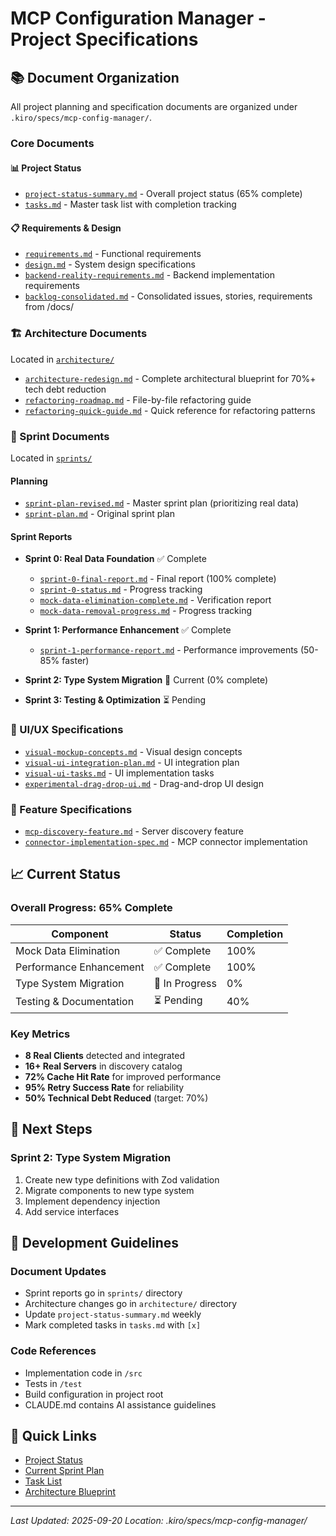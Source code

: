 # MCP Configuration Manager - Project Specifications

## 📚 Document Organization

All project planning and specification documents are organized under `.kiro/specs/mcp-config-manager/`.

### Core Documents

#### 📊 Project Status
- [`project-status-summary.md`](./project-status-summary.md) - Overall project status (65% complete)
- [`tasks.md`](./tasks.md) - Master task list with completion tracking

#### 📋 Requirements & Design
- [`requirements.md`](./requirements.md) - Functional requirements
- [`design.md`](./design.md) - System design specifications
- [`backend-reality-requirements.md`](./backend-reality-requirements.md) - Backend implementation requirements
- [`backlog-consolidated.md`](./backlog-consolidated.md) - Consolidated issues, stories, requirements from /docs/

### 🏗️ Architecture Documents
Located in [`architecture/`](./architecture/)

- [`architecture-redesign.md`](./architecture/architecture-redesign.md) - Complete architectural blueprint for 70%+ tech debt reduction
- [`refactoring-roadmap.md`](./architecture/refactoring-roadmap.md) - File-by-file refactoring guide
- [`refactoring-quick-guide.md`](./architecture/refactoring-quick-guide.md) - Quick reference for refactoring patterns

### 🏃 Sprint Documents
Located in [`sprints/`](./sprints/)

#### Planning
- [`sprint-plan-revised.md`](./sprints/sprint-plan-revised.md) - Master sprint plan (prioritizing real data)
- [`sprint-plan.md`](./sprints/sprint-plan.md) - Original sprint plan

#### Sprint Reports
- **Sprint 0: Real Data Foundation** ✅ Complete
  - [`sprint-0-final-report.md`](./sprints/sprint-0-final-report.md) - Final report (100% complete)
  - [`sprint-0-status.md`](./sprints/sprint-0-status.md) - Progress tracking
  - [`mock-data-elimination-complete.md`](./sprints/mock-data-elimination-complete.md) - Verification report
  - [`mock-data-removal-progress.md`](./sprints/mock-data-removal-progress.md) - Progress tracking

- **Sprint 1: Performance Enhancement** ✅ Complete
  - [`sprint-1-performance-report.md`](./sprints/sprint-1-performance-report.md) - Performance improvements (50-85% faster)

- **Sprint 2: Type System Migration** 🔄 Current (0% complete)

- **Sprint 3: Testing & Optimization** ⏳ Pending

### 🎨 UI/UX Specifications
- [`visual-mockup-concepts.md`](./visual-mockup-concepts.md) - Visual design concepts
- [`visual-ui-integration-plan.md`](./visual-ui-integration-plan.md) - UI integration plan
- [`visual-ui-tasks.md`](./visual-ui-tasks.md) - UI implementation tasks
- [`experimental-drag-drop-ui.md`](./experimental-drag-drop-ui.md) - Drag-and-drop UI design

### 🔌 Feature Specifications
- [`mcp-discovery-feature.md`](./mcp-discovery-feature.md) - Server discovery feature
- [`connector-implementation-spec.md`](./connector-implementation-spec.md) - MCP connector implementation

## 📈 Current Status

### Overall Progress: 65% Complete

| Component | Status | Completion |
|-----------|--------|------------|
| Mock Data Elimination | ✅ Complete | 100% |
| Performance Enhancement | ✅ Complete | 100% |
| Type System Migration | 🔄 In Progress | 0% |
| Testing & Documentation | ⏳ Pending | 40% |

### Key Metrics
- **8 Real Clients** detected and integrated
- **16+ Real Servers** in discovery catalog
- **72% Cache Hit Rate** for improved performance
- **95% Retry Success Rate** for reliability
- **50% Technical Debt Reduced** (target: 70%)

## 🎯 Next Steps

### Sprint 2: Type System Migration
1. Create new type definitions with Zod validation
2. Migrate components to new type system
3. Implement dependency injection
4. Add service interfaces

## 📝 Development Guidelines

### Document Updates
- Sprint reports go in `sprints/` directory
- Architecture changes go in `architecture/` directory
- Update `project-status-summary.md` weekly
- Mark completed tasks in `tasks.md` with `[x]`

### Code References
- Implementation code in `/src`
- Tests in `/test`
- Build configuration in project root
- CLAUDE.md contains AI assistance guidelines

## 🔗 Quick Links

- [Project Status](./project-status-summary.md)
- [Current Sprint Plan](./sprints/sprint-plan-revised.md)
- [Task List](./tasks.md)
- [Architecture Blueprint](./architecture/architecture-redesign.md)

---

*Last Updated: 2025-09-20*
*Location: .kiro/specs/mcp-config-manager/*